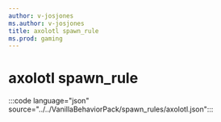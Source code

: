 ```yaml
---
author: v-josjones
ms.author: v-josjones
title: axolotl spawn_rule
ms.prod: gaming
---
```


# axolotl spawn_rule

:::code language="json" source="../../VanillaBehaviorPack/spawn_rules/axolotl.json":::
